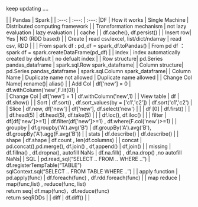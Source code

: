 

keep updating ....

|  | Pandas | Spark |
| :---: | :---: | :---: |DF
| How it works | Single Machine | Distributed computing framework |
| Transformation mechanism | not lazy evaluation | lazy evaluation |
| cache | | df.cache(), df.persist() |
| Insert row| Yes | NO (RDD based) |
| Create | read csv/excel, list/dict/ndarray | read csv, RDD |
|        | From spark df : pd_df = spark_df.toPandas() | From pd df ： spark df = spark.createDataFrame(pd_df) |
| index | index automatically created by default | no defualt index |
| Row structure| pd.Series pandas_dataframe | spark.sql.Row  spark_dataframe|
| Column structure| pd.Series pandas_dataframe | spark.sql.Column  spark_dataframe|
| Column Name | Duplicate name not allowed | Duplicate name allowed |
| Change Col Name| rename()| alias() |
| Add Col | df['new'] = 0 | df.withColumn('new',F.lit(0)) |  
| Change Col | df['new'] = 1 | df.withColumn('new',1) |
| View table | df | df.show() |
| Sort | df.sort() , df.sort_values(by = ['c1','c2']) | df.sort('c1','c2') |
| Slice | df.new, df['new'] | df['new'], df.select('new') |
| | df [0] | df.first() |
| | df.head(5) | df.head(5), df.take(5) |
| | df.loc(), df.iloc() | |
| filter | df[df['new']>=1] | df.filter(df['new']>=1) , df.where(F.col('new')>=1) |
| groupby | df.groupby('A').avg('B') | df.groupBy('A').avg('B'), df.groupBy('A').agg(F.avg('B')) |
| stats | df.describe() | df.describe() |
| shape | df.shape | df.count , len(df.columns) |
| concat | pd.concat(),pd.merge(), df.join() , df,append() | df,join() |
| missing | df.fillna() , df.dropna(), autofill NaNs | df.na.fill() , df.na.drop() ,no autofill NaNs|
| SQL | pd.read_sql(“SELECT .. FROM .. WHERE ..″) | df.registerTempTable(“TABLE”) <br /> sqlContext.sql(“SELECT .. FROM TABLE WHERE ..″) |
| apply function | pd.apply(func) | df.foreach(func) , df.rdd.foreach(func) |
| map reduce | map(func,list) , reduce(func, list) <br /> return seq|  df.map(func)，df.reduce(func) <br /> return seqRDDs |
| diff |  df.diff() |  |
